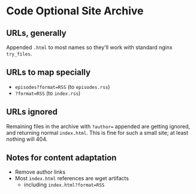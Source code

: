 # Code Optional Site Archive

## URLs, generally

Appended `.html` to most names so they'll work with standard nginx `try_files`.

## URLs to map specially

- `episodes?format=RSS` (to `episodes.rss`)
- `?format=RSS` (to `index.rss`)

## URLs ignored

Remaining files in the archive with `?author=` appended are getting ignored, and returning normal `index.html`. This is fine for such a small site; at least nothing will 404.

## Notes for content adaptation

- Remove author links
- Most `index.html` references are wget artifacts
    - including `index.html?format=RSS`
